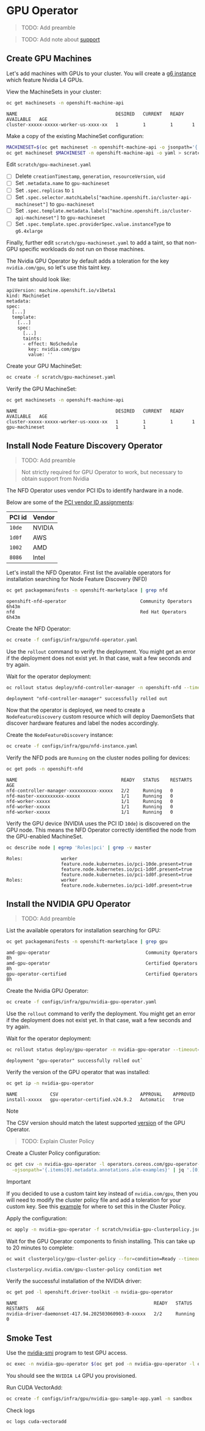 # GPU Operator

> TODO: Add preamble

> TODO: Add note about [support](https://access.redhat.com/solutions/5174941)

## Create GPU Machines

Let's add machines with GPUs to your cluster. You will create a [g6 instance](https://aws.amazon.com/ec2/instance-types/g6/) which feature Nvidia L4 GPUs.

View the MachineSets in your cluster:

```bash
oc get machinesets -n openshift-machine-api
```

```text
NAME                                    DESIRED   CURRENT   READY   AVAILABLE   AGE
cluster-xxxxx-xxxxx-worker-us-xxxx-xx   1         1         1       1                
```

Make a copy of the existing MachineSet configuration:

```bash 
MACHINESET=$(oc get machineset -n openshift-machine-api -o jsonpath='{.items[0].metadata.name}')
oc get machineset $MACHINESET -n openshift-machine-api -o yaml > scratch/gpu-machineset.yaml
```

Edit `scratch/gpu-machineset.yaml`

  - [ ] Delete `creationTimestamp`, `generation`, `resourceVersion`, `uid`
  - [ ] Set `.metadata.name` to `gpu-machineset`
  - [ ] Set `.spec.replicas` to `1`
  - [ ] Set `.spec.selector.matchLabels["machine.openshift.io/cluster-api-machineset"]` to `gpu-machineset`
  - [ ] Set `.spec.template.metadata.labels["machine.openshift.io/cluster-api-machineset"]` to `gpu-machineset`
  - [ ] Set `.spec.template.spec.providerSpec.value.instanceType` to `g6.4xlarge`
  
Finally, further edit `scratch/gpu-machineset.yaml` to add a taint, so that non-GPU specific workloads do not run on those machines. 

The Nvidia GPU Operator by default adds a toleration for the key `nvidia.com/gpu`, so let's use this taint key.

The taint should look like:

```text
apiVersion: machine.openshift.io/v1beta1
kind: MachineSet
metadata:
spec:
  [...]
  template:
    [...]
    spec:
      [...]
      taints:
      - effect: NoSchedule         
        key: nvidia.com/gpu
        value: ''
```

Create your GPU MachineSet:

```bash
oc create -f scratch/gpu-machineset.yaml
```      

Verify the GPU MachineSet:

```bash
oc get machinesets -n openshift-machine-api
```

```text
NAME                                    DESIRED   CURRENT   READY   AVAILABLE   AGE
cluster-xxxxx-xxxxx-worker-us-xxxx-xx   1         1         1       1                
gpu-machineset                          1         1                                
```

## Install Node Feature Discovery Operator

> TODO: Add preamble

> Not strictly required for GPU Operator to work, but necessary to obtain support from Nvidia

The NFD Operator uses vendor PCI IDs to identify hardware in a node.

Below are some of the [PCI vendor ID assignments](https://pcisig.com/membership/member-companies?combine=10de):

| PCI id | Vendor |
| ------ | ------ |
| `10de` | NVIDIA |
| `1d0f` | AWS    |
| `1002` | AMD    |
| `8086` | Intel  |

Let's install the NFD Operator. First list the available operators for installation searching for Node Feature Discovery (NFD)

```bash
oc get packagemanifests -n openshift-marketplace | grep nfd
```

```text
openshift-nfd-operator                           Community Operators   6h43m
nfd                                              Red Hat Operators     6h43m
```

Create the NFD Operator:

```bash
oc create -f configs/infra/gpu/nfd-operator.yaml
```

Use the `rollout` command to verify the deployment. You might get an error if the deployment does not exist yet. In that case, wait a few seconds and try again.

Wait for the operator deployment:

```bash
oc rollout status deploy/nfd-controller-manager -n openshift-nfd --timeout=300s      
```

```text
deployment "nfd-controller-manager" successfully rolled out
```

Now that the operator is deployed, we need to create a `NodeFeatureDiscovery` custom resource which will deploy DaemonSets that discover hardware features and label the nodes accordingly.

Create the `NodeFeatureDiscovery` instance:

```bash
oc create -f configs/infra/gpu/nfd-instance.yaml
```

Verify the NFD pods are `Running` on the cluster nodes polling for devices:

```bash
oc get pods -n openshift-nfd
```

```
NAME                                      READY   STATUS    RESTARTS   AGE
nfd-controller-manager-xxxxxxxxxx-xxxxx   2/2     Running   0             
nfd-master-xxxxxxxxxx-xxxxx               1/1     Running   0             
nfd-worker-xxxxx                          1/1     Running   0             
nfd-worker-xxxxx                          1/1     Running   0             
nfd-worker-xxxxx                          1/1     Running   0             
```

Verify the GPU device (NVIDIA uses the PCI ID `10de`) is discovered on the GPU node. This means the NFD Operator correctly identified the node from the GPU-enabled MachineSet.

```bash
oc describe node | egrep 'Roles|pci' | grep -v master
```

```
Roles:              worker
                    feature.node.kubernetes.io/pci-10de.present=true
                    feature.node.kubernetes.io/pci-1d0f.present=true
                    feature.node.kubernetes.io/pci-1d0f.present=true
Roles:              worker
                    feature.node.kubernetes.io/pci-1d0f.present=true
```

## Install the NVIDIA GPU Operator

> TODO: Add preamble

List the available operators for installation searching for GPU:

```bash
oc get packagemanifests -n openshift-marketplace | grep gpu
```

```text
amd-gpu-operator                                   Community Operators   8h
amd-gpu-operator                                   Certified Operators   8h
gpu-operator-certified                             Certified Operators   8h
```

Create the Nvidia GPU Operator:

```bash
oc create -f configs/infra/gpu/nvidia-gpu-operator.yaml
```

Use the `rollout` command to verify the deployment. You might get an error if the deployment does not exist yet. In that case, wait a few seconds and try again.

Wait for the operator deployment:

```bash
oc rollout status deploy/gpu-operator -n nvidia-gpu-operator --timeout=300s
```

```text
deployment "gpu-operator" successfully rolled out`
```

Verify the version of the GPU operator that was installed:

```bash
oc get ip -n nvidia-gpu-operator
```

```
NAME            CSV                              APPROVAL    APPROVED
install-xxxxx   gpu-operator-certified.v24.9.2   Automatic   true
```

> [!NOTE]
> The CSV version should match the latest supported [version](https://docs.nvidia.com/ai-enterprise/release-6/latest/support/support-matrix.html#supported-nvidia-configs/infrastructure-software) of the GPU Operator.

> TODO: Explain Cluster Policy
 
Create a Cluster Policy configuration:

```bash
oc get csv -n nvidia-gpu-operator -l operators.coreos.com/gpu-operator-certified.nvidia-gpu-operator \
  -ojsonpath='{.items[0].metadata.annotations.alm-examples}' | jq '.[0]' > scratch/nvidia-gpu-clusterpolicy.json
```

> [!IMPORTANT]
> If you decided to use a custom taint key instead of `nvidia.com/gpu`, then you will need to modify the cluster policy file and add a toleration for your custom key.
> See this [example](https://github.com/NVIDIA/gpu-operator/blob/main/deployments/gpu-operator/values.yaml#L39) for where to set this in the Cluster Policy.

Apply the configuration:

```bash
oc apply -n nvidia-gpu-operator -f scratch/nvidia-gpu-clusterpolicy.json
```

Wait for the GPU Operator components to finish installing. This can take up to 20 minutes to complete:

```bash
oc wait clusterpolicy/gpu-cluster-policy --for=condition=Ready --timeout=600s -n nvidia-gpu-operator
```

```text
clusterpolicy.nvidia.com/gpu-cluster-policy condition met
```

Verify the successful installation of the NVIDIA driver:

```bash
oc get pod -l openshift.driver-toolkit -n nvidia-gpu-operator
```

```text
NAME                                                  READY   STATUS    RESTARTS   AGE
nvidia-driver-daemonset-417.94.202503060903-0-xxxxx   2/2     Running   0             
```

## Smoke Test

Use the [nvidia-smi](https://docs.nvidia.com/deploy/nvidia-smi/) program to test GPU access.

```bash
oc exec -n nvidia-gpu-operator $(oc get pod -n nvidia-gpu-operator -l openshift.driver-toolkit -ojsonpath='{.items[0].metadata.name}') -- nvidia-smi
```

You should see the `NVIDIA L4` GPU you provisioned.

Run CUDA VectorAdd:

```bash
oc create -f configs/infra/gpu/nvidia-gpu-sample-app.yaml -n sandbox
```

Check logs

```bash
oc logs cuda-vectoradd
```

